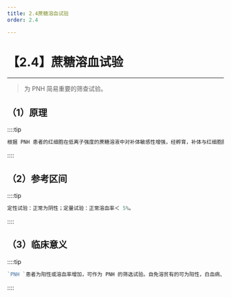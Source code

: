 ```yaml
---
title: 2.4蔗糖溶血试验
order: 2.4

---
```


# 【2.4】蔗糖溶血试验

<kaodian :text="'血液学检验记忆卡'" />

<!-- ###### 第九章 红细胞膜缺陷性贫血及其实验诊断

> 临床血液学检验 -->

<beitiX/>

---

> 为 PNH 简易重要的筛查试验。

## （1）原理

<son :text="'血液学检验记忆卡'" text1="（1）原理" :textOption="[['熟练掌握','基础知识',''],['熟练掌握','基础知识','相关专业知识'],['熟练掌握','基础知识','相关专业知识']]" />

::::tip

```js
根据 PNH 患者的红细胞在低离子强度的蔗糖溶液中对补体敏感性增强，经孵育，补体与红细胞膜结合加强，蔗糖溶液进入红细胞内，导致渗透性溶血而设计的。
```

::::

## （2）参考区间

<son :text="'血液学检验记忆卡'" text1="（2）参考区间" :textOption="[['熟练掌握','基础知识',''],['熟练掌握','基础知识','相关专业知识'],['熟练掌握','基础知识','相关专业知识']]" />

::::tip

```js
定性试验：正常为阴性；定量试验：正常溶血率＜ 5%。
```

::::

## （3）临床意义

<son :text="'血液学检验记忆卡'" text1="（3）临床意义" :textOption="[['熟练掌握','专业知识','专业实践能力'],['熟练掌握','专业知识','专业实践能力'],['熟练掌握','专业知识','专业实践能力']]" />

::::tip

```js
`PNH `患者为阳性或溶血率增加，可作为 PNH 的筛选试验。自免溶贫有的可为阳性，白血病、骨髓硬化时可出现假阳性。
```

::::
